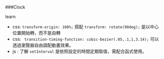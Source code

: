 ###Clock

learn 
- css: `transform-origin: 100%;` 搭配 `transform: rotate(90deg);` 是以中心位置開始轉，而不是自轉
- css: ` transition-timing-function: cubic-bezier(.05,.1,1,3.14);` 可以透過瀏覽器自由調配動畫效果。
- js : 了解 `setInterval` 是依照設定的時間定期取值，需配合函式使用。